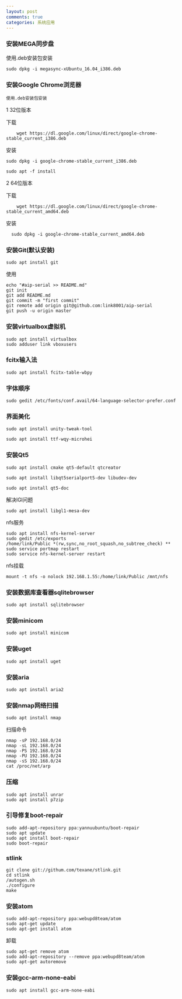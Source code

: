 ```yaml
---
layout: post
comments: true
categories: 系统应用
---
```



### 安装MEGA同步盘

使用.deb安装包安装

    sudo dpkg -i megasync-xUbuntu_16.04_i386.deb


### 安装Google Chrome浏览器
    使用.deb安装包安装
1 32位版本

下载

		wget https://dl.google.com/linux/direct/google-chrome-stable_current_i386.deb

安装

    sudo dpkg -i google-chrome-stable_current_i386.deb

    sudo apt -f install

2 64位版本

下载

		wget https://dl.google.com/linux/direct/google-chrome-stable_current_amd64.deb

安装

      sudo dpkg -i google-chrome-stable_current_amd64.deb

### 安装Git(默认安装)

    sudo apt install git

使用

    echo "#aip-serial >> README.md"
    git init
    git add README.md
    git commit -m "first commit"
    git remote add origin git@github.com:link8001/aip-serial
    git push -u origin master

### 安装virtualbox虚拟机

    sudo apt install virtualbox
    sudo adduser link vboxusers

### fcitx输入法

    sudo apt install fcitx-table-wbpy

### 字体顺序

    sudo gedit /etc/fonts/conf.avail/64-language-selector-prefer.conf

### 界面美化

    sudo apt install unity-tweak-tool

    sudo apt install ttf-wqy-microhei

### 安装Qt5

    sudo apt install cmake qt5-default qtcreator

    sudo apt install libqt5serialport5-dev libudev-dev

    sudo apt install qt5-doc

解决lGl问题

    sudo apt install libgl1-mesa-dev

nfs服务

    sudo apt install nfs-kernel-server
    sudo gedit /etc/exports
    /home/link/Public *(rw,sync,no_root_squash,no_subtree_check) **
    sudo service portmap restart
    sudo service nfs-kernel-server restart

nfs挂载

    mount -t nfs -o nolock 192.168.1.55:/home/link/Public /mnt/nfs

### 安装数据库查看器sqlitebrowser

    sudo apt install sqlitebrowser

### 安装minicom

    sudo apt install minicom

### 安装uget

    sudo apt install uget

### 安装aria

    sudo apt install aria2

### 安装nmap网络扫描

    sudo apt install nmap

扫描命令

    nmap -sP 192.168.0/24
    nmap -sL 192.168.0/24
    nmap -PS 192.168.0/24
    nmap -PU 192.168.0/24
    nmap -sS 192.168.0/24
    cat /proc/net/arp

### 压缩

    sudo apt install unrar
    sudo apt install p7zip

### 引导修复boot-repair

    sudo add-apt-repository ppa:yannuubuntu/boot-repair
    sudo apt update
    sudo apt install boot-repair
    sudo boot-repair

### stlink

    git clone git://githum.com/texane/stlink.git
    cd stlink
    /autogen.sh
    ./configure
    make

### 安装atom
    sudo add-apt-repository ppa:webupd8team/atom
    sudo apt-get update
    sudo apt-get install atom

卸载

    sudo apt-get remove atom
    sudo add-apt-repository --remove ppa:webupd8team/atom
    sudo apt-get autoremove

### 安装gcc-arm-none-eabi

    sudo apt install gcc-arm-none-eabi

